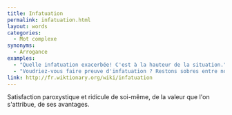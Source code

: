 ```yaml
---
title: Infatuation
permalink: infatuation.html
layout: words
categories:
  - Mot complexe
synonyms:
  - Arrogance
examples:
  - "Quelle infatuation exacerbée! C'est à la hauteur de la situation."
  - "Voudriez-vous faire preuve d'infatuation ? Restons sobres entre nous !"
link: http://fr.wiktionary.org/wiki/infatuation
---
```


Satisfaction paroxystique et ridicule de soi-même, de la valeur que l'on s'attribue, de ses avantages.
